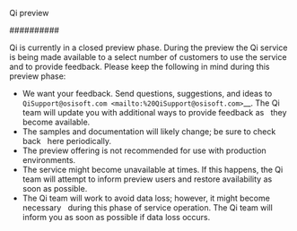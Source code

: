 ﻿Qi preview

##########

Qi is currently in a closed preview phase. During the preview the 
Qi service is being made available to a select number of customers 
to use the service and to provide feedback. Please keep the following 
in mind during this preview phase:

-  We want your feedback. Send questions, suggestions, and ideas to
   `QiSupport@osisoft.com <mailto:%20QiSupport@osisoft.com>`__. The Qi 
   team will update you with additional ways to provide feedback as
   they become available.
-  The samples and documentation will likely change; be sure to check back
   here periodically.
-  The preview offering is not recommended for use with production environments.
-  The service might become unavailable at times. If this happens, the Qi team 
   will attempt to inform preview users and restore availability as soon as possible.
-  The Qi team will work to avoid data loss; however, it might become necessary
   during this phase of service operation. The Qi team will inform you as soon as
   possible if data loss occurs.

